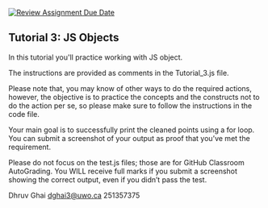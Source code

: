 [![Review Assignment Due Date](https://classroom.github.com/assets/deadline-readme-button-22041afd0340ce965d47ae6ef1cefeee28c7c493a6346c4f15d667ab976d596c.svg)](https://classroom.github.com/a/D2Ti9jnV)
## Tutorial 3: JS Objects 

In this tutorial you'll practice working with JS object.

The instructions are provided as comments in the Tutorial_3.js file.

Please note that, you may know of other ways to do the required actions, however, the objective is to practice the concepts and the constructs not to do the action per se, so please make sure to follow the instructions in the code file.

Your main goal is to successfully print the cleaned points using a for loop. You can submit a screenshot of your output as proof that you’ve met the requirement.

Please do not focus on the test.js files; those are for GitHub Classroom AutoGrading. You WILL receive full marks if you submit a screenshot showing the correct output, even if you didn’t pass the test.

Dhruv Ghai dghai3@uwo.ca 251357375